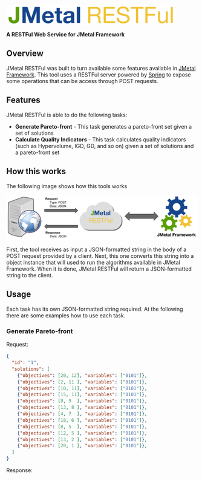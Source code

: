<img src="https://raw.githubusercontent.com/thiagodnf/jmetal-restful/master/src/main/resources/assets/logo.png" width="448"/>


**A RESTFul Web Service for JMetal Framework**

Overview
--
JMetal RESTFul was built to turn available some features available in <a href="https://github.com/jMetal/jMetal">JMetal Framework</a>. This tool uses a RESTFul server powered by <a href="http://spring.io/">Spring</a> to expose some operations that can be access through POST requests.

Features
--

JMetal RESTFul is able to do the following tasks:

- **Generate Pareto-front**  - This task generates a pareto-front set given a set of solutions
- **Calculate Quality Indicators** - This task calculates quality indicators (such as Hypervolume, IGD, GD, and so on) given a set of solutions and a pareto-front set

How this works
--
The following image shows how this tools works

<img src="https://raw.githubusercontent.com/thiagodnf/jmetal-restful/master/src/main/resources/assets/how-this-works.png" />

First, the tool receives as input a JSON-formatted string in the body of a POST request provided by a client. Next, this one converts this string into a object instance that will used to run the algorithms available in JMetal Framework. When it is done, JMetal RESTFul will return a JSON-formatted string to the client. 

Usage
--

Each task has its own JSON-formatted string required. At the following there are some examples how to use each task.

<h3>Generate Pareto-front</h3>


Request:

```json
{
  "id": "1",
  "solutions": [
    {"objectives": [20, 12], "variables": ["0101"]},
    {"objectives": [2, 11 ], "variables": ["0101"]},
    {"objectives": [10, 11], "variables": ["0101"]},
    {"objectives": [15, 11], "variables": ["0101"]},
    {"objectives": [8, 9  ], "variables": ["0101"]},
    {"objectives": [13, 8 ], "variables": ["0101"]},
    {"objectives": [4, 7  ], "variables": ["0101"]},
    {"objectives": [18, 6 ], "variables": ["0101"]},
    {"objectives": [8, 5  ], "variables": ["0101"]},
    {"objectives": [12, 5 ], "variables": ["0101"]},
    {"objectives": [13, 2 ], "variables": ["0101"]},
    {"objectives": [20, 1 ], "variables": ["0101"]},
  ]
}
```

Response:



